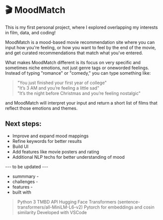 # 🎬 MoodMatch

This is my first personal project, where I explored overlapping my interests in film, data, and coding! 

MoodMatch is a mood-based movie recommendation site where you can input how you're feeling, or how you want to feel by the end of the movie, and get curated recommendations that match what you've entered.

What makes MoodMatch different is its focus on very specific and sometimes niche emotions, not just genre tags or oneworded feelings. Instead of typing "romance" or "comedy," you can type something like:

> "You just finished your first year of college"  
> "It’s 3 AM and you’re feeling a little sad"  
> "It’s the night before Christmas and you’re feeling nostalgic"

and MoodMatch will interpret your input and return a short list of films that reflect those emotions and themes. 

## Next steps:
- Improve and expand mood mappings 
- Refine keywords for better results 
- Build UI
- Add features like movie posters and rating
- Additional NLP techs for better understanding of mood 

--- to be updated --- 
- summmary -
- challenges - 
- features -
- built with 
> Python 3
> TMBD API
> Hugging Face Transformers (sentence-transformers/all-MiniLM-L6-v2)
> Pytorch for embeddings and cosin similarity
> Developed with VSCode 

